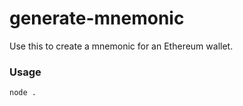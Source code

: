 
# generate-mnemonic

Use this to create a mnemonic for an Ethereum wallet.

### Usage

```
node .
```


